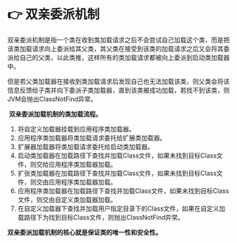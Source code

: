# 👉 双亲委派机制

​		双亲委派机制是指一个类在收到类加载请求之后不会尝试自己加载这个类，而是把该类加载请求向上委派给其父类，其父类在接受到该类的加载请求之后又会将其委派给自己的父类，以此类推，这样所有的类加载请求都被向上委派到启动类加载器中。

​		但是若父类加载器在接收到类加载请求后发现自己也无法加载该类，则父类会将该信息反馈给子类并向下委派子类加载器，直到该类被成功加载，若找不到该类，则JVM会抛出ClassNotFind异常。

​		**双亲委派加载机制的类加载流程。**

1.  将自定义加载器挂载到应用程序类加载器。
2. 应用程序类加载器将类加载请求委托给扩展类加载器。
3. 扩展器加载器将类加载请求委托给启动类加载器。
4. 启动类加载器在加载路径下查找并加载Class文件，如果未找到目标Class文件，则交给应用程序类加载器加载。
5. 扩张类加载器在加载路径下查找并加载Class文件，如果未找到目标Class文件，则交由应用程序类加载器加载。
6. 应用程序类加载器在加载路径下查找并加载Class文件，如果未找到目标Class文件，则交由自定义类加载器加载。
7. 在自定义加载器下查找并加载用户指定目录下的Class文件，如果在自定义加载路径下为找到目标Class文件，则抛出ClassNotFind异常。

​		**双亲委派加载机制的核心就是保证类的唯一性和安全性。**